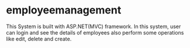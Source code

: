 # employeemanagement
This System is built with ASP.NET(MVC) framework. In this system, user can login and see the details of employees also perform some operations like edit, delete and create.
